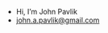 - Hi, I’m John Pavlik
- john.a.pavlik@gmail.com

<!---
tinamil/tinamil is a ✨ special ✨ repository because its `README.md` (this file) appears on your GitHub profile.
You can click the Preview link to take a look at your changes.
--->
